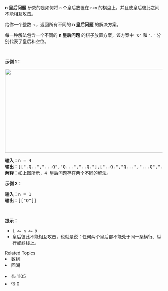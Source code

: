 <p><strong>n 皇后问题</strong> 研究的是如何将 <code>n</code> 个皇后放置在 <code>n×n</code> 的棋盘上，并且使皇后彼此之间不能相互攻击。</p>

<p>给你一个整数 <code>n</code> ，返回所有不同的 <strong>n<em> </em>皇后问题</strong> 的解决方案。</p>

<div class="original__bRMd">
<div>
<p>每一种解法包含一个不同的 <strong>n 皇后问题</strong> 的棋子放置方案，该方案中 <code>'Q'</code> 和 <code>'.'</code> 分别代表了皇后和空位。</p>

<p> </p>

<p><strong>示例 1：</strong></p>
<img alt="" src="https://assets.leetcode.com/uploads/2020/11/13/queens.jpg" style="width: 600px; height: 268px;" />
<pre>
<strong>输入：</strong>n = 4
<strong>输出：</strong>[[".Q..","...Q","Q...","..Q."],["..Q.","Q...","...Q",".Q.."]]
<strong>解释：</strong>如上图所示，4 皇后问题存在两个不同的解法。
</pre>

<p><strong>示例 2：</strong></p>

<pre>
<strong>输入：</strong>n = 1
<strong>输出：</strong>[["Q"]]
</pre>

<p> </p>

<p><strong>提示：</strong></p>

<ul>
	<li><code>1 <= n <= 9</code></li>
	<li>皇后彼此不能相互攻击，也就是说：任何两个皇后都不能处于同一条横行、纵行或斜线上。</li>
</ul>
</div>
</div>
<div><div>Related Topics</div><div><li>数组</li><li>回溯</li></div></div><br><div><li>👍 1105</li><li>👎 0</li></div>